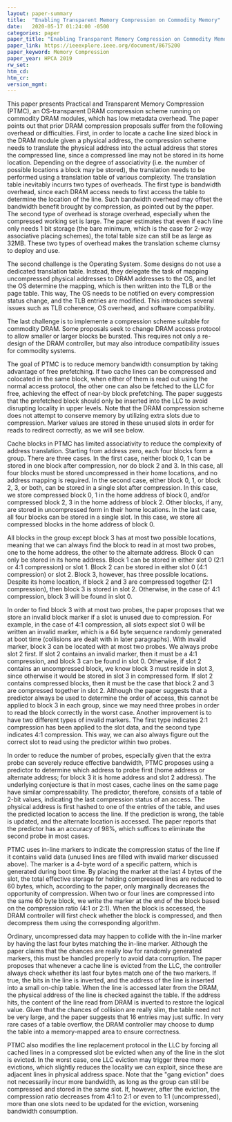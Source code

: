 ```yaml
---
layout: paper-summary
title:  "Enabling Transparent Memory Compression on Commodity Memory"
date:   2020-05-17 01:24:00 -0500
categories: paper
paper_title: "Enabling Transparent Memory Compression on Commodity Memory"
paper_link: https://ieeexplore.ieee.org/document/8675200
paper_keyword: Memory Compression
paper_year: HPCA 2019
rw_set:
htm_cd:
htm_cr:
version_mgmt:
---
```


This paper presents Practical and Transparent Memory Compression (PTMC), an OS-transparent DRAM compression scheme running 
on commodity DRAM modules, which has low metadata overhead. The paper points out that prior DRAM compression proposals 
suffer from the following overhead or difficulties. First, in order to locate a cache line sized block in the DRAM module
given a physical address, the compression scheme needs to translate the physical address into the actual address that
stores the compressed line, since a compressed line may not be stored in its home location. Depending on the degree of 
associativity (i.e. the number of possible locations a block may be stored), the translation needs to be performed using 
a translation table of various complexity. The translation table inevitably incurrs two types of overheads. The first
type is bandwidth overhead, since each DRAM access needs to first access the table to determine the location of the line.
Such bandwidth overhead may offset the bandwidth benefit brought by compression, as pointed out by the paper.
The second type of overhead is storage overhead, especially when the compressed working set is large. The paper estimates 
that even if each line only needs 1 bit storage (the bare minimum, which is the case for 2-way associative placing schemes),
the total table size can still be as large as 32MB. These two types of overhead makes the translation scheme clumsy to
deploy and use.

The second challenge is the Operating System. Some designs do not use a dedicated translation table. Instead, they delegate
the task of mapping uncompressed physical addresses to DRAM addresses to the OS, and let the OS determine the mapping,
which is then written into the TLB or the page table. 
This way, The OS needs to be notified on every compression status change, and the TLB entries are modified. This introduces
several issues such as TLB coherence, OS overhead, and software compatibility.

The last challenge is to implemente a compression scheme suitable for commodity DRAM. Some proposals seek to change 
DRAM access protocol to allow smaller or larger blocks be bursted. This requires not only a re-design of the DRAM controller,
but may also introduce compatibility issues for commodity systems. 

The goal of PTMC is to reduce memory bandwidth consumption by taking advantage of free prefetching. If two cache lines
can be compressed and colocated in the same block, when either of them is read out using the normal access protocol,
the other one can also be fetched to the LLC for free, achieving the effect of near-by block prefetching.
The paper suggests that the prefetched block should only be inserted into the LLC to avoid disrupting locality in 
upper levels. Note that the DRAM compression scheme does not attempt to conserve memory by utilizing extra slots
due to compression. Marker values are stored in these unused slots in order for reads to redirect correctly, as we will 
see below.

Cache blocks in PTMC has limited associativity to reduce the complexity of address translation. Starting from address
zero, each four blocks form a group. There are three cases. In the first case, neither block 0, 1 can be stored in one 
block after compression, nor do block 2 and 3. In this case, all four blocks must be stored uncompressed in their home
locations, and no address mapping is required. In the second case, either block 0, 1, or block 2, 3, or both, can be stored
in a single slot after compression. In this case, we store compressed block 0, 1 in the home address of block 0, and/or 
compressed block 2, 3 in the home address of block 2. Other blocks, if any, are stored in uncompressed form in their 
home locations. In the last case, all four blocks can be stored in a single slot. In this case, we store all compressed 
blocks in the home address of block 0.

All blocks in the group except block 3 has at most two possible locations, meaning that we can always find the block to
read in at most two probes, one to the home address, the other to the alternate address. 
Block 0 can only be stored in its home address. Block 1 can be stored in either slot 0 (2:1 or 4:1 compression) or slot 1. 
Block 2 can be stored in either slot 0 (4:1 compression) or slot 2. Block 3, however, has three possible locations. 
Despite its home location, if block 2 and 3 are compressed together (2:1 compression), then block 3 is stored in slot 2. 
Otherwise, in the case of 4:1 compression, block 3 will be found in slot 0.

In order to find block 3 with at most two probes, the paper proposes that we store an invalid block marker if a slot 
is unused due to compression. For example, in the case of 4:1 compression, all slots expect slot 0 will be written an
invalid marker, which is a 64 byte sequence randomly generated at boot time (collisions are dealt with in later paragraphs). 
With invalid marker, block 3 can be located with at most two probes. We always probe slot 2 first. If slot 2 contains 
an invalid marker, then it must be a 4:1 compression, and block 3 can be found in slot 0. Otherwise, if slot 2
contains an uncompressed block, we know block 3 must reside in slot 3, since otherwise it would be stored in slot 3
in compressed form. If slot 2 contains compressed blocks, then it must be the case that block 2 and 3 are compressed 
together in slot 2. Although the paper suggests that a predictor always be used to determine the order of access,
this cannot be applied to block 3 in each group, since we may need three probes in order to read the block correctly
in the worst case. Another improvement is to have two different types of invalid markers. The first type indicates 2:1 
compression has been applied to the slot data, and the second type indicates 4:1 compression. This way, we can also always
figure out the correct slot to read using the predictor within two probes.

In order to reduce the number of probes, especially given that the extra probe can severely reduce effective bandwidth,
PTMC proposes using a predictor to determine which address to probe first (home address or alternate address; for block 3
it is home address and slot 2 address). The underlying conjecture is that in most cases, cache lines on the same page have
similar compressability. The predictor, therefore, consists of a table of 2-bit values, indicating the last compression
status of an access. The physical address is first hashed to one of the entries of the table, and uses the predicted 
location to access the line. If the prediction is wrong, the table is updated, and the alternate location is accessed.
The paper reports that the predictor has an accuracy of 98%, which suffices to eliminate the second probe in most cases.

PTMC uses in-line markers to indicate the compression status of the line if it contains valid data (unused lines are 
filled with invalid marker discussed above). The marker is a 4-byte word of a specific pattern, which is generated during 
boot time. By placing the marker at the last 4 bytes of the slot, the total effective storage for holding compressed 
lines are reduced to 60 bytes, which, according to the paper, only marginally decreases the opportunity of compression.
When two or four lines are compressed into the same 60 byte block, we write the marker at the end of the block based on
the compression ratio (4:1 or 2:1). When the block is accessed, the DRAM controller will first check whether the block
is compressed, and then decompress them using the corresponding algorithm.

Ordinary, uncompressed data may happen to collide with the in-line marker by having the last four bytes matching the 
in-line marker. Although the paper claims that the chances are really low for randomly generated markers, this must 
be handled properly to avoid data corruption. The paper proposes that whenever a cache line is evicted from the LLC,
the controller always check whether its last four bytes match one of the two markers. If true, the bits in the line 
is inverted, and the address of the line is inserted into a small on-chip table. When the line is accessed later from
the DRAM, the physical address of the line is checked against the table. If the address hits, the content of the 
line read from DRAM is inverted to restore the logical value. Given that the chances of collision are really slim,
the table need not be very large, and the paper suggests that 16 entries may just suffic. In very rare cases of a table
overflow, the DRAM controller may choose to dump the table into a memory-mapped area to ensure correctness.

PTMC also modifies the line replacement protocol in the LLC by forcing all cached lines in a compressed slot be evicted 
when any of the line in the slot is evicted. In the worst case, one LLC eviction may trigger three more evictions, which
slightly reduces the locality we can exploit, since these are adjacent lines in physical address space. Note that the 
"gang eviction" does not necessarily incur more bandwidth, as long as the group can still be compressed and stored in 
the same slot. If, however, after the eviction, the compression ratio decreases from 4:1 to 2:1 or even to 1:1 (uncompressed),
more than one slots need to be updated for the eviction, worsening bandwidth consumption.